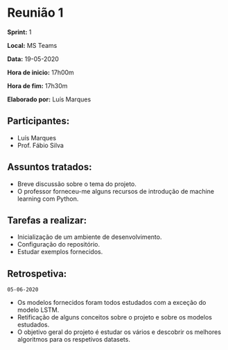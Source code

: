 # Reunião 1

**Sprint:** 1

**Local:** MS Teams

**Data:** 19-05-2020

**Hora de inicio:** 17h00m

**Hora de fim:** 17h30m

**Elaborado por:** Luís Marques

## Participantes:

- Luís Marques
- Prof. Fábio Silva

## Assuntos tratados:

- Breve discussão sobre o tema do projeto.
- O professor forneceu-me alguns recursos de introdução de machine learning com Python.

## Tarefas a realizar:

- Inicialização de um ambiente de desenvolvimento.
- Configuração do repositório.
- Estudar exemplos fornecidos.

## Retrospetiva:

`05-06-2020`

- Os modelos fornecidos foram todos estudados com a exceção do modelo LSTM.
- Retificação de alguns conceitos sobre o projeto e sobre os modelos estudados.
- O objetivo geral do projeto é estudar os vários e descobrir os melhores algoritmos para os respetivos datasets.
